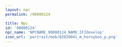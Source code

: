 ```yaml
---
layout: npc
permalink: /90000124

title: Npc
id: '90000124'
npc_name: 'NPCNAME_90000124_NAME:[F]Develop'
icon_url: 'portrait/mob/02020041_m_hornyboo_p.png'
---
```

